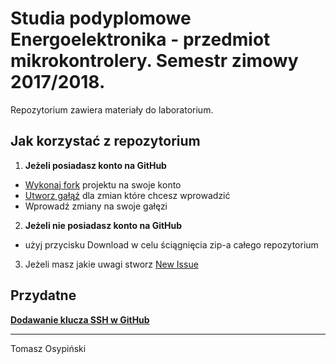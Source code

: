 ﻿# Studia podyplomowe Energoelektronika - przedmiot mikrokontrolery. Semestr zimowy 2017/2018.

Repozytorium zawiera materiały do laboratorium.

## Jak korzystać z repozytorium

1. **Jeżeli posiadasz konto na GitHub**
* [Wykonaj fork][fork] projektu na swoje konto
* [Utworz gałąź][branch] dla zmian które chcesz wprowadzić
* Wprowadź zmiany na swoje gałęzi 
2. **Jeżeli nie posiadasz konto na GitHub**
* użyj przycisku Download w celu ściągnięcia zip-a całego repozytorium
3. Jeżeli masz jakie uwagi stworz [New Issue][is] 

## Przydatne

**[Dodawanie klucza SSH w GitHub][ssh]**

---
Tomasz Osypiński<br></br>

[fork]: https://help.github.com/articles/fork-a-repo/
[branch]: https://help.github.com/articles/creating-and-deleting-branches-within-your-repository/
[pr]: https://help.github.com/articles/about-pull-requests/
[is]: https://help.github.com/articles/creating-an-issue/
[ssh]: https://help.github.com/articles/connecting-to-github-with-ssh/
